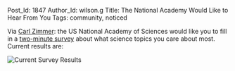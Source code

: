 Post_Id: 1847
Author_Id: wilson.g
Title: The National Academy Would Like to Hear From You
Tags: community, noticed

<p>Via <a href="http://blogs.discovermagazine.com/loom/2008/12/19/the-national-academy-of-sciences-wants-to-hear-from-you/">Carl Zimmer</a>: the US National Academy of Sciences would like you to fill in a <a href="http://www.surveygizmo.com/s/85927/what-matters-most-to-you-c">two-minute survey</a> about what science topics you care about most. Current results are:</p>
<p><img src="{{root_path}}/files/2008/12/picture-1.png" alt="Current Survey Results" /></p>
